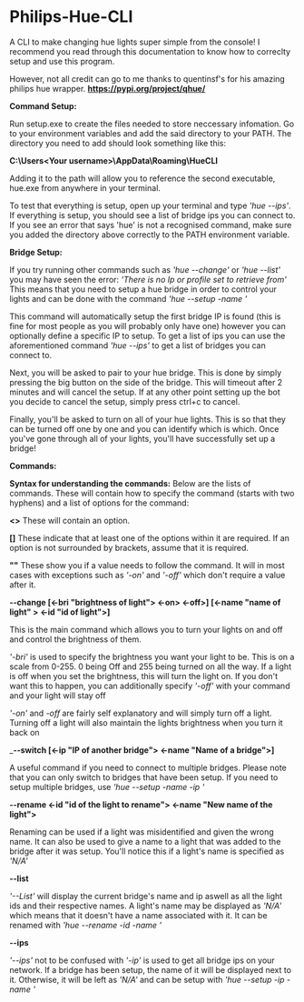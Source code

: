# Philips-Hue-CLI

A CLI to make changing hue lights super simple from the console! 
I recommend you read through this documentation to know how to correclty setup and use this program. 

However, not all credit can go to me thanks to quentinsf's for his amazing philips hue wrapper.
__https://pypi.org/project/qhue/__

__Command Setup:__

  Run setup.exe to create the files needed to store neccessary infomation.
  Go to your environment variables and add the said directory to your PATH. The directory you need to add should look something like this:

  __C:\Users\<Your username>\AppData\Roaming\HueCLI__

  Adding it to the path will allow you to reference the second executable, hue.exe from anywhere in your terminal.

  To test that everything is setup, open up your terminal and type *'hue --ips'*. If everything is setup, you should see a list of bridge ips you can connect to. If you see an error that says 'hue' is not a recognised command, make sure you added the directory above correctly to the PATH environment variable.

  __Bridge Setup:__

  If you try running other commands such as *'hue --change'* or *'hue --list'* you may have seen the error: *'There is no Ip or profile set to retrieve from'* This means that you need to setup a hue bridge in order to control your lights and can be done with the command *'hue --setup -name <a name to give your bridge>'*
  
  This command will automatically setup the first bridge IP is found (this is fine for most people as you will probably only have one) however you can optionally define a specific IP to setup. To get a list of ips you can use the aforementioned command *'hue --ips'* to get a list of bridges you can connect to.

  Next, you will be asked to pair to your hue bridge. This is done by simply pressing the big button on the side of the bridge. This will timeout after 2 minutes and will cancel the setup. If at any other point setting up the bot you decide to cancel the setup, simply press ctrl+c to cancel.

  Finally, you'll be asked to turn on all of your hue lights. This is so that they can be turned off one by one and you can identify which is which. Once you've gone through all of your lights, you'll have successfully set up a bridge!

__Commands:__

  __Syntax for understanding the commands:__
  Below are the lists of commands. These will contain how to specify the command (starts with two hyphens) and a list of options for the command:
  
  __<>__    These will contain an option.
  
  __\[]__   These indicate that at least one of the options within it are required. If an option is not surrounded by brackets, assume that it is required.
  
  __""__    These show you if a value needs to follow the command. It will in most cases with exceptions such as *'-on'* and *'-off'*  which don't require a value after it.
  
  __--change \[<-bri "brightness of light"> <-on> <-off>] \[<-name "name of light" > <-id "id of light">]__
  
  This is the main command which allows you to turn your lights on and off and control the brightness of them.
  
  *'-bri'* is used to specify the brightness you want your light to be. This is on a scale from 0-255. 0 being Off and 255 being turned on all the way. If a light is off when you set the brightness, this will turn the light on. If you don't want this to happen, you can additionally specify *'-off'* with your command and your light will stay off
  
  *'-on'* and *-off* are fairly self explanatory and will simply turn off a light. Turning off a light will also maintain the lights brightness when you turn it back on
  
  ___--switch \[<-ip "IP of another bridge"> <-name "Name of a bridge">]__
  
  A useful command if you need to connect to multiple bridges. Please note that you can only switch to bridges that have been setup. If you need to setup multiple bridges, use *'hue --setup -name <name of another bridge> -ip <specific ip to setup>'*
  
  __--rename <-id "id of the light to rename"> <-name "New name of the light">__
  
  Renaming can be used if a light was misidentified and given the wrong name. It can also be used to give a name to a light that was added to the bridge after it was setup. You'll notice this if a light's name is specified as *'N/A'*
  
  __--list__
  
  *'--List'* will display the current bridge's name and ip aswell as all the light ids and their respective names. A light's name may be displayed as *'N/A'* which means that it doesn't have a name associated with it. It can be renamed with *'hue --rename -id <id of the light you want to rename> -name <name you want to give this light>'*
  
  __--ips__
  
  *'--ips'* not to be confused with *'-ip'* is used to get all bridge ips on your network. If a bridge has been setup, the name of it will be displayed next to it. Otherwise, it will be left as *'N/A'* and can be setup with *'hue --setup -ip <bridge ip you want to setup> -name <name of the bridge you want to setup>'*
